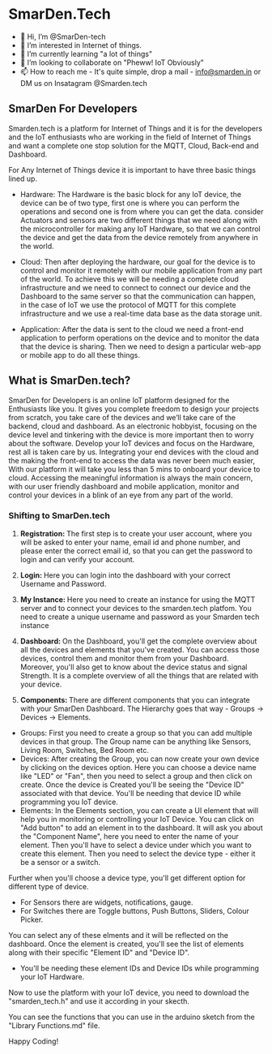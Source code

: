 # SmarDen.Tech
- 👋 Hi, I’m @SmarDen-tech
- 👀 I’m interested in Internet of things.
- 🌱 I’m currently learning "a lot of things"
- 💞️ I’m looking to collaborate on "Pheww! IoT Obviously"
- 📫 How to reach me - It's quite simple, drop a mail - info@smarden.in
or DM us on Insatagram @Smarden.tech

## SmarDen For Developers 
Smarden.tech is a platform for Internet of Things and it is for the developers and the IoT enthusiasts who are working in the field of Internet of Things and want a complete one stop solution for the MQTT, Cloud, Back-end and Dashboard.

 For Any Internet of Things device it is important to have three basic things lined up. 
 - Hardware: The Hardware is the basic block for any IoT device, the device can be of two type, first one is where you can perform the operations and second one is from where you can get the data. consider Actuators and sensors are two different things that we need along with the microcontroller for making any IoT Hardware, so that we can control the device and get the data from the device remotely from anywhere in the world. 

 - Cloud: Then after deploying the hardware, our goal for the device is to control and monitor it remotely with our mobile application from any part of the world. To achieve this we will be needing a complete cloud infrastructure and we need to connect to connect our device and the Dashboard to the same server so that the communication can happen, in the case of IoT we use the protocol of MQTT for this complete infrastructure and we use a real-time data base as the data storage unit. 

 - Application: After the data is sent to the cloud we need a front-end application to perform operations on the device and to monitor the data that the device is sharing. Then we need to design a particular web-app or mobile app to do all these things. 

## What is SmarDen.tech? 

SmarDen for Developers is an online IoT platform designed for the Enthusiasts like you. It gives you complete freedom to design your projects from scratch, you take care of the devices and we’ll take care of the backend, cloud and dashboard.
As an electronic hobbyist, focusing on the device level and tinkering with the device is more important then to worry about the software. Develop your IoT devices and focus on the Hardware, rest all is taken care by us.
Integrating your end devices with the cloud and the making the front-end to access the data was never been much easier, With our platform it will take you less than 5 mins to onboard your device to cloud. 
Accessing the meaningful information is always the main concern, with our user friendly dashboard and mobile application, monitor and control your devices in a blink of an eye from any part of the world. 

### Shifting to SmarDen.tech 
1. <b>Registration: </b>The first step is to create your user account, where you will be asked to enter your name, email id and phone number, and please enter the correct email id, so that you can get the password to login and can verify your account.
  

2. <b>Login: </b>Here you can login into the dashboard with your correct Username and Password.
 
3. <b>My Instance: </b>Here you need to create an instance for using the MQTT server and to connect your devices to the smarden.tech platfom. You need to create a unique username and password as your Smarden tech instance

4. <b>Dashboard: </b>On the Dashboard, you'll get the complete overview about all the devices and elements that you've created. You can access those devices, control them and monitor them from your Dashboard. Moreover, you'll also get to know about the device status and signal Strength. It is a complete overview of all the things that are related with your device. 

5. <b>Components: </b>There are different components that you can integrate with your SmarDen Dashboard. The Hierarchy goes that way - Groups -> Devices -> Elements. 
  - Groups: First you need to create a group so that you can add multiple devices in that group. The Group name can be anything like Sensors, Living Room, Switches, Bed Room etc. 
  - Devices: After creating the Group, you can now create your own device by clicking on the devices option. Here you can choose a device name like "LED" or "Fan", then you need to select a group and then click on create. Once the device is Created you'll be seeing the "Device ID" associated with that device. You'll be needing that device ID while programming you IoT device. 
  - Elements: In the Elements section, you can create a UI element that will help you in monitoring or controlling your IoT Device. You can click on "Add button" to add an element in to the dashboard. 
It will ask you about the "Component Name", here you need to enter the name of your element. 
Then you'll have to select a device under which you want to create this element. 
Then you need to select the device type - either it be a sensor or a switch. 

Further when you'll choose a device type, you'll get different option for different type of device. 
- For Sensors there are widgets, notifications, gauge.
- For Switches there are Toggle buttons, Push Buttons, Sliders, Colour Picker. 

You can select any of these elments and it will be reflected on the dashboard. 
Once the element is created, you'll see the list of elements along with their specific "Element ID" and "Device ID". 

* You'll be needing these element IDs and Device IDs while programming your IoT Hardware. 

Now to use the platform with your IoT device, you need to download the "smarden_tech.h" and use it according in your skecth. 

You can see the functions that you can use in the arduino sketch from the "Library Functions.md" file. 

Happy Coding! 
